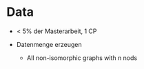 # Data

- < 5% der Masterarbeit, 1 CP

- Datenmenge erzeugen
  - All non-isomorphic graphs with n nods